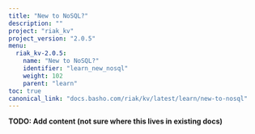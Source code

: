 ```yaml
---
title: "New to NoSQL?"
description: ""
project: "riak_kv"
project_version: "2.0.5"
menu:
  riak_kv-2.0.5:
    name: "New to NoSQL?"
    identifier: "learn_new_nosql"
    weight: 102
    parent: "learn"
toc: true
canonical_link: "docs.basho.com/riak/kv/latest/learn/new-to-nosql"
---
```


**TODO: Add content (not sure where this lives in existing docs)**
